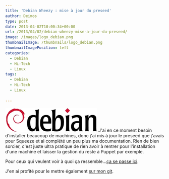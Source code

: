 ```yaml
---
title: 'Debian Wheezy : mise à jour du preseed'
author: Deimos
type: post
date: 2013-04-02T10:00:34+00:00
url: /2013/04/02/debian-wheezy-mise-a-jour-du-preseed/
image: /images/logo_debian.png
thumbnailImage: /thumbnails/logo_debian.png
thumbnailImagePosition: left
categories:
  - Debian
  - Hi-Tech
  - Linux
tags:
  - Debian
  - Hi-Tech
  - Linux

---
```

![debian_logo](/images/logo_debian.png)
J'ai en ce moment besoin d'installer beaucoup de machines, donc j'ai mis à jour le preseed que j'avais pour Squeeze et ai complété un peu plus ma documentation. Rien de bien sorcier, c'est juste ultra pratique de rien avoir à rentrer pour l'installation d'une machine et laisser la gestion du reste à Puppet par exemple.

Pour ceux qui veulent voir à quoi ça ressemble...[ça se passe ici](http://wiki.deimos.fr/Automatiser_une_installation_de_Debian).

J'en ai profité pour le mettre également [sur mon git](https://git.deimos.fr/?p=git_deimosfr.git;a=tree;f=server_config/preseed).